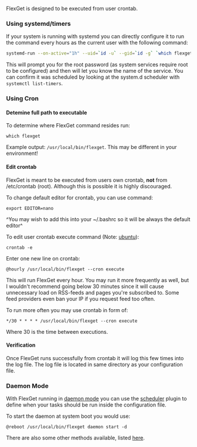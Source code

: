 FlexGet is designed to be executed from user crontab.


### Using systemd/timers

If your system is running with systemd you can directly configure it to run the command every hours as the current user with the following command:

```bash
systemd-run --on-active="1h" --uid=`id -u` --gid=`id -g` `which flexget` execute
```

This will prompt you for the root password (as system services require root to be configured) and then will let you know the name of the service. You can confirm it was scheduled by looking at the system.d scheduler with `systemctl list-timers`.

### Using Cron

#### Detemine full path to executable
To determine where FlexGet command resides run:

```
which flexget
```

Example output: `/usr/local/bin/flexget`. This may be different in your environment!


#### Edit crontab
FlexGet is meant to be executed from users own crontab, **not** from /etc/crontab (root). Although this is possible it is highly discouraged.

To change default editor for crontab, you can use command:

```
export EDITOR=nano
```

^You may wish to add this into your ~/.bashrc so it will be always the default editor^

To edit user crontab execute command (Note: [ubuntu](https://help.ubuntu.com/community/CronHowto#Enable%20User%20Level%20Cron)):

```
crontab -e
```

Enter one new line on crontab:

```
@hourly /usr/local/bin/flexget --cron execute
```

This will run FlexGet every hour. You may run it more frequently as well, but I wouldn't recommend going below 30 minutes since it will cause unnecessary load on RSS-feeds and pages you're subscribed to. Some feed providers even ban your IP if you request feed too often.

To run more often you may use crontab in form of:

```
*/30 * * * * /usr/local/bin/flexget --cron execute
```

Where 30 is the time between executions.

#### Verification
Once FlexGet runs successfully from crontab it will log this few times into the log file. The log file is located in same directory as your configuration file.

### Daemon Mode
With FlexGet running in [daemon mode](/Daemon) you can use the [scheduler](/Plugins/Daemon/scheduler) plugin to define when your tasks should be run inside the configuration file.

To start the daemon at system boot you would use:

```
@reboot /usr/local/bin/flexget daemon start -d
```

There are also some other methods available, listed [here](/Daemon/Startup).